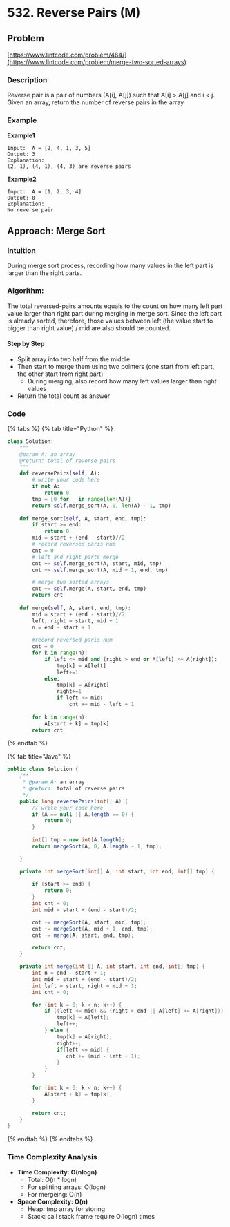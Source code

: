 # 532. Reverse Pairs \(M\)

## Problem

[https://www.lintcode.com/problem/464/](https://www.lintcode.com/problem/merge-two-sorted-arrays)

### Description 

Reverse pair is a pair of numbers \(A\[i\], A\[j\]\) such that A\[i\] &gt; A\[j\] and i &lt; j. Given an array, return the number of reverse pairs in the array

### Example

**Example1**

```text
Input:  A = [2, 4, 1, 3, 5]
Output: 3
Explanation:
(2, 1), (4, 1), (4, 3) are reverse pairs
```

**Example2**

```text
Input:  A = [1, 2, 3, 4]
Output: 0
Explanation:
No reverse pair
```

## Approach: Merge Sort

### Intuition 

During merge sort process, recording how many values in the left part is larger than the right parts. 

### Algorithm:

The total reversed-pairs amounts equals to the count on how many left part value larger than right part during merging in merge sort. Since the left part is already sorted, therefore, those values between left \(the value start to bigger than right value\) / mid are also should be counted. 

#### Step by Step

* Split array into two half from the middle
* Then start to merge them using two pointers \(one start from left part, the other start from right part\)
  * During merging, also record how many left values larger than right values
* Return the total count as answer

### Code

{% tabs %}
{% tab title="Python" %}
```python
class Solution:
    """
    @param A: an array
    @return: total of reverse pairs
    """
    def reversePairs(self, A):
        # write your code here
        if not A:
            return 0
        tmp = [0 for _ in range(len(A))]
        return self.merge_sort(A, 0, len(A) - 1, tmp)
    
    def merge_sort(self, A, start, end, tmp):
        if start >= end: 
            return 0
        mid = start + (end - start)//2
        # record reversed paris num
        cnt = 0
        # left and right parts merge
        cnt += self.merge_sort(A, start, mid, tmp)
        cnt += self.merge_sort(A, mid + 1, end, tmp)

        # merge two sorted arrays
        cnt += self.merge(A, start, end, tmp)
        return cnt
    
    def merge(self, A, start, end, tmp):
        mid = start + (end - start)//2
        left, right = start, mid + 1
        n = end - start + 1
        
        #record reversed paris num
        cnt = 0
        for k in range(n):
            if left <= mid and (right > end or A[left] <= A[right]):
                tmp[k] = A[left]
                left+=1
            else:
                tmp[k] = A[right]
                right+=1
                if left <= mid:
                    cnt += mid - left + 1
        
        for k in range(n):
            A[start + k] = tmp[k]
        return cnt
```
{% endtab %}

{% tab title="Java" %}
```java
public class Solution {
    /**
     * @param A: an array
     * @return: total of reverse pairs
     */
    public long reversePairs(int[] A) {
        // write your code here
        if (A == null || A.length == 0) {
            return 0;
        }
        
        int[] tmp = new int[A.length];
        return mergeSort(A, 0, A.length - 1, tmp);

    }

    private int mergeSort(int[] A, int start, int end, int[] tmp) {
        
        if (start >= end) {
            return 0;
        }
        int cnt = 0;
        int mid = start + (end - start)/2;

        cnt += mergeSort(A, start, mid, tmp);
        cnt += mergeSort(A, mid + 1, end, tmp);
        cnt += merge(A, start, end, tmp);

        return cnt;
    }

    private int merge(int [] A, int start, int end, int[] tmp) {
        int n = end - start + 1;
        int mid = start + (end - start)/2;
        int left = start, right = mid + 1;
        int cnt = 0;

        for (int k = 0; k < n; k++) {
            if ((left <= mid) && (right > end || A[left] <= A[right])) {
                tmp[k] = A[left];
                left++;
            } else {
                tmp[k] = A[right];
                right++;
                if(left <= mid) {
                   cnt += (mid - left + 1); 
                }
            }
        }

        for (int k = 0; k < n; k++) {
            A[start + k] = tmp[k];
        }

        return cnt;
    }
}
```
{% endtab %}
{% endtabs %}

### Time Complexity Analysis

* **Time Complexity: O\(nlogn\)**
  * Total: O\(n \* logn\)
  * For splitting arrays: O\(logn\)
  * For mergeing: O\(n\)
* **Space Complexity: O\(n\)**
  * Heap: tmp array for storing
  * Stack: call stack frame require O\(logn\) times

